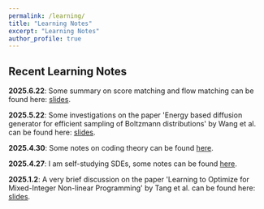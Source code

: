 ```yaml
---
permalink: /learning/
title: "Learning Notes"
excerpt: "Learning Notes"
author_profile: true
---
```


## Recent Learning Notes

<p><strong>2025.6.22</strong>: Some summary on score matching and flow matching can be found here: <a href="/files/Score_matching_flow_matching.pdf">slides</a>.</p>

<p><strong>2025.5.22</strong>: Some investigations on the paper 'Energy based diffusion generator for efficient sampling of Boltzmann distributions' by Wang et al. can be found here: <a href="/files/energy_based_diffusion.pdf">slides</a>.</p>

<p><strong>2025.4.30</strong>: Some notes on coding theory can be found <a href="https://github.com/YaoSiqi2003/Notes-on-coding-theory">here</a>.</p>

<p><strong>2025.4.27</strong>: I am self-studying SDEs, some notes can be found <a href="https://github.com/YaoSiqi2003/Notes-on-SDE">here</a>.</p> 

<p><strong>2025.1.2</strong>: A very brief discussion on the paper 'Learning to Optimize for Mixed-Integer Non-linear Programming' by Tang et al. can be found here: <a href="/files/MINLP_Presentation.pdf">slides</a>.</p> 